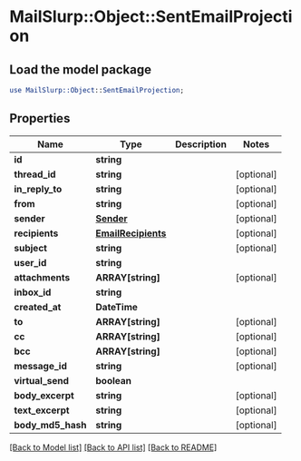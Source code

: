 # MailSlurp::Object::SentEmailProjection

## Load the model package
```perl
use MailSlurp::Object::SentEmailProjection;
```

## Properties
Name | Type | Description | Notes
------------ | ------------- | ------------- | -------------
**id** | **string** |  | 
**thread_id** | **string** |  | [optional] 
**in_reply_to** | **string** |  | [optional] 
**from** | **string** |  | [optional] 
**sender** | [**Sender**](Sender) |  | [optional] 
**recipients** | [**EmailRecipients**](EmailRecipients) |  | [optional] 
**subject** | **string** |  | [optional] 
**user_id** | **string** |  | 
**attachments** | **ARRAY[string]** |  | [optional] 
**inbox_id** | **string** |  | 
**created_at** | **DateTime** |  | 
**to** | **ARRAY[string]** |  | [optional] 
**cc** | **ARRAY[string]** |  | [optional] 
**bcc** | **ARRAY[string]** |  | [optional] 
**message_id** | **string** |  | [optional] 
**virtual_send** | **boolean** |  | 
**body_excerpt** | **string** |  | [optional] 
**text_excerpt** | **string** |  | [optional] 
**body_md5_hash** | **string** |  | [optional] 

[[Back to Model list]](../README#documentation-for-models) [[Back to API list]](../README#documentation-for-api-endpoints) [[Back to README]](../README)


